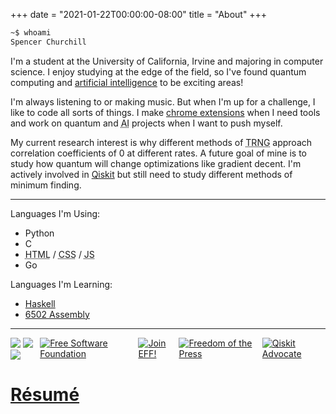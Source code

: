 +++
date = "2021-01-22T00:00:00-08:00"
title = "About"
+++

```bash
~$ whoami
Spencer Churchill
```

I'm a student at the University of California, Irvine and majoring in computer science. I enjoy studying at the edge of the field, so I've found quantum computing and [artificial intelligence](https://wikipedia.org/wiki/Artificial_general_intelligence#%22Strong_AI%22_as_defined_in_philosophy) to be exciting areas!

I'm always listening to or making music. But when I'm up for a challenge, I like to code all sorts of things. I make [chrome extensions](https://chrome.google.com/webstore/search/splch?_category=extensions) when I need tools and work on quantum and <abbr title="Artificial Intelligence">AI</abbr> projects when I want to push myself.

My current research interest is why different methods of <abbr title="True Random Number Generation">TRNG</abbr> approach correlation coefficients of 0 at different rates. A future goal of mine is to study how quantum will change optimizations like gradient decent. I'm actively involved in [Qiskit](https://qiskit.org/) but still need to study different methods of minimum finding.

---

Languages I'm Using:

- Python
- C
- <abbr title="HyperText Markup Language">HTML</abbr> / <abbr title="Cascading Style Sheets">CSS</abbr> / <abbr title="JavaScript">JS</abbr>
- Go

Languages I'm Learning:

- [Haskell](https://tryhaskell.org/)
- [6502 Assembly](http://www.6502asm.com/)

---

<div style="display:flex;align-items:center;overflow-x:auto;">
	<div class="badge">
		<img src="https://img.shields.io/mozilla-observatory/grade/slc.is?publish&logo=mozilla&style=for-the-badge">
		<img src="https://img.shields.io/w3c-validation/default?logo=html5&style=for-the-badge&targetUrl=https%3A%2F%2Fslc.is">
		<img src="https://img.shields.io/github/go-mod/go-version/splch/slc.is?logo=go&style=for-the-badge">
	</div>
	<a href="http://u.fsf.org/16e"><img class="badge" src="/photos/badges/fsf.png" alt="Free Software Foundation"></a>
	<a href="https://www.eff.org/join"><img class="badge" src="/photos/badges/eff.png" alt="Join EFF!"></a>
	<a href="https://freedom.press/about/"><img class="badge" src="/photos/badges/fpf.jpg" alt="Freedom of the Press"></a>
	<a href="https://www.credly.com/badges/da0f89d5-8e25-4281-9d6a-e6df33892452"><img class="badge" src="/photos/badges/qiskit.png" alt="Qiskit Advocate"></a>
</div>

# [Résumé](/data/resume/resume.pdf)
